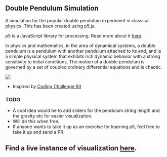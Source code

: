 ## Double Pendulum Simulation
A simulation for the popular double pendulum experiment in classical physics. This has been created using p5.js.

p5 is a JavaScript library for processing. Read more about it [here](https://p5js.org/).


In physics and mathematics, in the area of dynamical systems, a double pendulum is a pendulum with another pendulum attached to its end, and is a simple physical system that exhibits rich dynamic behavior with a strong sensitivity to initial conditions. The motion of a double pendulum is governed by a set of coupled ordinary differential equations and is chaotic.

![](https://www.myphysicslab.com/pendulum/dbl_pendulum.gif)

* Inspired by [Coding Challenge 93](https://www.youtube.com/watch?v=uWzPe_S-RVE)

### TODO

* A cool idea would be to add sliders for the pendulum string length and the gravity etc for easier visualization.
* Will do this when free.
* If anyone wants to take it up as an exercise for learning p5, feel free to take it up and send a PR.

## Find a live instance of visualization [here](http://iammayankthakur.github.io/double-pendulum).
